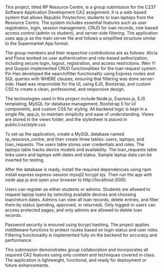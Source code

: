 This project, titled RP Resource Centre, is a group submission for the C237 Software Application Development CA2 assignment. It is a web-based system that allows Republic Polytechnic students to loan laptops from the Resource Centre. The system includes essential features such as user registration, login, session management, CRUD for loan records, role-based access control (admin vs student), and server-side filtering. The application uses app.js as the main server file and follows a simplified structure similar to the Supermarket App format.

The group members and their respective contributions are as follows: Alicia and Fiona worked on user authentication and role-based authorization, including secure login, logout, registration, and access restrictions. Wen Yi and Qusyari implemented CRUD functionalities for the loan request system. Pin Hao developed the search/filter functionality using Express routes and SQL queries with WHERE clauses, ensuring that filtering was done server-side. Haad was responsible for the UI, using EJS, Bootstrap, and custom CSS to create a clean, professional, and responsive design.

The technologies used in this project include Node.js, Express.js, EJS templating, MySQL for database management, Bootstrap 5 for UI components, and custom CSS for styling. All backend logic is kept in a single file, app.js, to maintain simplicity and ease of understanding. Views are stored in the views folder, and the stylesheet is placed in public/css/style.css.

To set up the application, create a MySQL database named rp_resource_centre, and then create three tables: users, laptops, and loan_requests. The users table stores user credentials and roles. The laptops table tracks device models and availability. The loan_requests table links users and laptops with dates and status. Sample laptop data can be inserted for testing.

After the database is ready, install the required dependencies using npm install express express-session mysql2 bcrypt ejs. Then run the app with node app.js and open your browser to http://localhost:3000.

Users can register as either students or admins. Students are allowed to request laptop loans by selecting available devices and choosing loan/return dates. Admins can view all loan records, delete entries, and filter them by status (pending, approved, or returned). Only logged-in users can access protected pages, and only admins are allowed to delete loan records.

Password security is ensured using bcrypt hashing. The project applies middleware functions to protect routes based on login status and user roles. Filtering functionality is implemented fully on the backend for accuracy and performance.

This submission demonstrates group collaboration and incorporates all required CA2 features using only content and techniques covered in class. The application is lightweight, functional, and ready for deployment or future enhancements.
